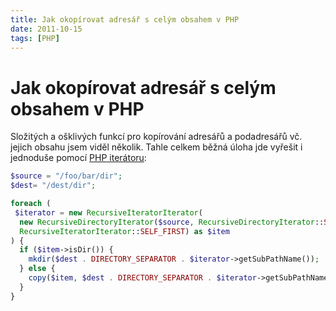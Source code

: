 ```yaml
---
title: Jak okopírovat adresář s celým obsahem v PHP
date: 2011-10-15
tags: [PHP]
---
```


# Jak okopírovat adresář s celým obsahem v PHP

Složitých a ošklivých funkcí pro kopírování adresářů a podadresářů vč. jejich obsahu jsem viděl několik. Tahle celkem běžná úloha jde vyřešit i jednoduše pomocí [PHP iterátoru](http://cz.php.net/manual/en/spl.iterators.php):

```php
$source = "/foo/bar/dir";
$dest= "/dest/dir";

foreach (
 $iterator = new RecursiveIteratorIterator(
  new RecursiveDirectoryIterator($source, RecursiveDirectoryIterator::SKIP_DOTS),
  RecursiveIteratorIterator::SELF_FIRST) as $item
) {
  if ($item->isDir()) {
    mkdir($dest . DIRECTORY_SEPARATOR . $iterator->getSubPathName());
  } else {
    copy($item, $dest . DIRECTORY_SEPARATOR . $iterator->getSubPathName());
  }
}
```